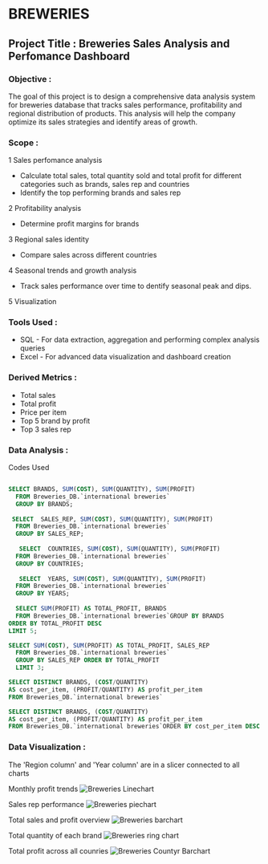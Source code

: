 # BREWERIES

## Project Title : Breweries Sales Analysis and Perfomance Dashboard

### Objective : 
The goal of this project is to design a comprehensive data analysis system for breweries database that tracks sales performance, profitability and regional distribution of products. This analysis will help the company optimize its sales strategies and identify areas of growth.

### Scope :
1 Sales perfomance analysis
 - Calculate total sales, total quantity sold and total profit for different categories such as brands, sales rep and countries
 - Identify the top performing brands and sales rep
   
2 Profitability analysis
 - Determine profit margins for brands
   
3 Regional sales identity
 - Compare sales across different countries
   
4 Seasonal trends and growth analysis
 - Track sales performance over time to dentify seasonal peak and dips.

5 Visualization

### Tools Used :
- SQL - For data extraction, aggregation and performing complex analysis queries
- Excel - For advanced data visualization and dashboard creation

### Derived Metrics :
- Total sales
- Total profit
- Price per item
- Top 5 brand by profit
- Top 3 sales rep
  

### Data Analysis :
Codes Used
```SQL

SELECT BRANDS, SUM(COST), SUM(QUANTITY), SUM(PROFIT) 
  FROM Breweries_DB.`international breweries`
  GROUP BY BRANDS;
  
 SELECT  SALES_REP, SUM(COST), SUM(QUANTITY), SUM(PROFIT)
  FROM Breweries_DB.`international breweries`
  GROUP BY SALES_REP; 
  
   SELECT  COUNTRIES, SUM(COST), SUM(QUANTITY), SUM(PROFIT)
  FROM Breweries_DB.`international breweries`
  GROUP BY COUNTRIES; 
  
   SELECT  YEARS, SUM(COST), SUM(QUANTITY), SUM(PROFIT)
  FROM Breweries_DB.`international breweries`
  GROUP BY YEARS; 
  
  SELECT SUM(PROFIT) AS TOTAL_PROFIT, BRANDS 
  FROM Breweries_DB.`international breweries`GROUP BY BRANDS
ORDER BY TOTAL_PROFIT DESC 
LIMIT 5;

SELECT SUM(COST), SUM(PROFIT) AS TOTAL_PROFIT, SALES_REP
  FROM Breweries_DB.`international breweries`
  GROUP BY SALES_REP ORDER BY TOTAL_PROFIT
  LIMIT 3; 

SELECT DISTINCT BRANDS, (COST/QUANTITY) 
AS cost_per_item, (PROFIT/QUANTITY) AS profit_per_item 
FROM Breweries_DB.`international breweries`

SELECT DISTINCT BRANDS, (COST/QUANTITY) 
AS cost_per_item, (PROFIT/QUANTITY) AS profit_per_item 
FROM Breweries_DB.`international breweries`ORDER BY cost_per_item DESC LIMIT 2;
```
### Data Visualization :

The 'Region column' and 'Year column' are in a slicer connected to all charts

Monthly profit trends
![Breweries Linechart](https://github.com/user-attachments/assets/3b6a92e5-f4c9-4c5b-8f52-1523208dd883)


Sales rep performance
![Breweries piechart](https://github.com/user-attachments/assets/c50b351c-5fb0-4982-ba77-1ba548383495)


Total sales and profit overview
![Breweries barchart](https://github.com/user-attachments/assets/47128856-3cda-4a37-869e-e57a94ee8354)


Total quantity of each brand
![Breweries ring chart](https://github.com/user-attachments/assets/d97e885b-ee48-428f-a637-821acfc89006)


Total profit across all counries
![Breweries Countyr Barchart](https://github.com/user-attachments/assets/cc9d3f00-89c8-40d4-b665-6761fdaa6fa4)


